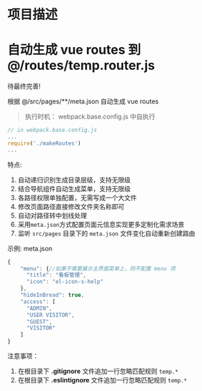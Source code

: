 # 项目描述
# 自动生成 vue routes 到 @/routes/temp.router.js

待最终完善!

根据 @/src/pages/**/meta.json 自动生成 vue routes

> 执行时机： webpack.base.config.js 中自执行

```js
// in webpack.base.config.js
...
require('./makeRoutes')
...

```

特点:
1. 自动递归识别生成目录层级，支持无限级
2. 结合导航组件自动生成菜单，支持无限级
3. 各路径权限单独配置，无需写成一个大文件
3. 修改页面路径直接修改文件夹名称即可
4. 自动对路径转中划线处理
5. 采用`meta.json`方式配置页面元信息实现更多定制化需求场景
6. 监听 `src/pages` 目录下的 `meta.json` 文件变化自动重新创建路由

示例: meta.json
```js
{ 
    "menu": {//如果不需要展示主界面菜单上，则不配置 menu 项
      "title": "看板管理",
      "icon": "el-icon-s-help"
    },
    "hideInBread": true,
    "access": [
      "ADMIN",
      "USER VISITOR",
      "GUEST",
      "VISITOR"
    ] 
}
```

注意事项：
1. 在根目录下 **.gitignore** 文件追加一行忽略匹配规则 `temp.*`
2. 在根目录下 **.eslintignore** 文件追加一行忽略匹配规则 `temp.*`